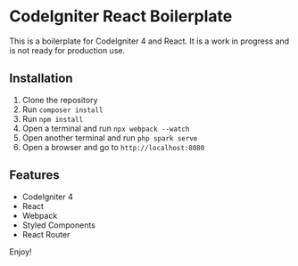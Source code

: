 # CodeIgniter React Boilerplate
This is a boilerplate for CodeIgniter 4 and React. It is a work in progress and is not ready for production use.

## Installation
1. Clone the repository
2. Run `composer install`
3. Run `npm install`
4. Open a terminal and run `npx webpack --watch`
5. Open another terminal and run `php spark serve`
6. Open a browser and go to `http://localhost:8080`

## Features
- CodeIgniter 4
- React
- Webpack
- Styled Components
- React Router

Enjoy!
